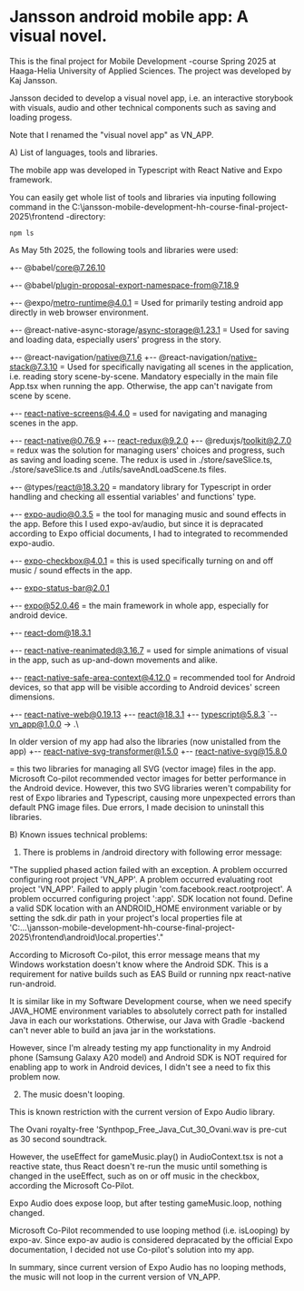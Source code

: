 # Jansson android mobile app: A visual novel.

This is the final project for Mobile Development -course Spring 2025 at Haaga-Helia University
of Applied Sciences. The project was developed by Kaj Jansson.

Jansson decided to develop a visual novel app, i.e. an interactive storybook with visuals,
audio and other technical components such as saving and loading progess.

Note that I renamed the "visual novel app" as VN_APP.

A) List of languages, tools and libraries.

The mobile app was developed in Typescript with React Native 
and Expo framework.


You can easily get whole list of tools and libraries
via inputing following command in the 
C:\jansson-mobile-development-hh-course-final-project-2025\frontend -directory:

```
npm ls
```

As May 5th 2025, the following tools and libraries were used:

+-- @babel/core@7.26.10

+-- @babel/plugin-proposal-export-namespace-from@7.18.9

+-- @expo/metro-runtime@4.0.1
 = Used for primarily testing android app directly in web browser environment.

+-- @react-native-async-storage/async-storage@1.23.1
 = Used for saving and loading data, especially users' progress in the story.


+-- @react-navigation/native@7.1.6
+-- @react-navigation/native-stack@7.3.10
= Used for specifically navigating all scenes in the application, i.e. reading story scene-by-scene.
Mandatory especially in the main file App.tsx when running the app. Otherwise, the app can't navigate
from scene by scene.

+-- react-native-screens@4.4.0
= used for navigating and managing scenes in the app.


+-- react-native@0.76.9
+-- react-redux@9.2.0
+-- @reduxjs/toolkit@2.7.0
= redux was the solution for managing users' choices and progress, such as saving and loading scene.
The redux is used in ./store/saveSlice.ts, ./store/saveSlice.ts and ./utils/saveAndLoadScene.ts files.

+-- @types/react@18.3.20
= mandatory library for Typescript in order handling and checking all essential variables'
and functions' type. 

+-- expo-audio@0.3.5
= the tool for managing music and sound effects in the app. Before this I used expo-av/audio,
but since it is depracated according to Expo official documents, I had to integrated to recommended
expo-audio.

+-- expo-checkbox@4.0.1
= this is used specifically turning on and off music / sound effects in the app.

+-- expo-status-bar@2.0.1

+-- expo@52.0.46
= the main framework in whole app, especially for android device.

+-- react-dom@18.3.1

+-- react-native-reanimated@3.16.7
= used for simple animations of visual in the app, such as up-and-down movements and alike.

+-- react-native-safe-area-context@4.12.0
= recommended tool for Android devices, so that app will be visible according to Android devices'
screen dimensions. 

+-- react-native-web@0.19.13
+-- react@18.3.1
+-- typescript@5.8.3
`-- vn_app@1.0.0 -> .\

In older version of my app had also the libraries (now unistalled from the app)
+-- react-native-svg-transformer@1.5.0
+-- react-native-svg@15.8.0

= this two libraries for managing all SVG (vector image) files in the app.
Microsoft Co-pilot recommended vector images for better performance in the Android device.
However, this two SVG libraries weren't compability for rest of Expo libraries and Typescript,
causing more unpexpected errors than default PNG image files. Due errors, I made decision to
uninstall this libraries.


B) Known issues technical problems:

1) There is problems in /android directory with following error message:

"The supplied phased action failed with an exception.
A problem occurred configuring root project 'VN_APP'.
A problem occurred evaluating root project 'VN_APP'.
Failed to apply plugin 'com.facebook.react.rootproject'.
A problem occurred configuring project ':app'.
SDK location not found. Define a valid SDK location with an ANDROID_HOME environment variable or by setting the sdk.dir path in your project's local properties file at 
'C:\...\jansson-mobile-development-hh-course-final-project-2025\frontend\android\local.properties'."

According to Microsoft Co-pilot, this error message means 
that my Windows workstation doesn't know where the Android SDK.
This is a requirement for native builds such as EAS Build
or running npx react-native run-android.

It is similar like in my Software Development course,
when we need specify JAVA_HOME environment variables
to absolutely correct path for installed Java in each 
our workstations. Otherwise, our Java with Gradle -backend
can't never able to build an java jar in the workstations.

However, since I'm already testing my app functionality
in my Android phone (Samsung Galaxy A20 model) and 
Android SDK is NOT required for enabling app to work 
in Android devices, I didn't see a need to fix this problem now.

2) The music doesn't looping.

This is known restriction with the current version of Expo Audio library.

The Ovani royalty-free 'Synthpop_Free_Java_Cut_30_Ovani.wav
is pre-cut as 30 second soundtrack.

However, the useEffect for gameMusic.play() in AudioContext.tsx
is not a reactive state, thus React doesn't re-run the music until
something is changed in the useEffect, such as on or off music in
the checkbox, according the Microsoft Co-Pilot.

Expo Audio does expose loop, but after testing gameMusic.loop,
nothing changed.

Microsoft Co-Pilot recommended to use looping method (i.e. isLooping)
by expo-av. Since expo-av audio is considered depracated
by the official Expo documentation, I decided not use Co-pilot's solution
into my app.

In summary, since current version of Expo Audio has no looping methods,
the music will not loop in the current version of VN_APP.


